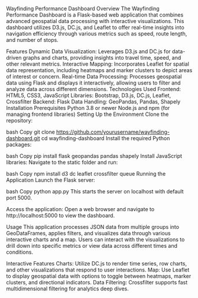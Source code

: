 Wayfinding Performance Dashboard
Overview
The Wayfinding Performance Dashboard is a Flask-based web application that combines advanced geospatial data processing with interactive visualizations. This dashboard utilizes D3.js, DC.js, and Leaflet to offer real-time insights into navigation efficiency through various metrics such as speed, route length, and number of stops.

Features
Dynamic Data Visualization: Leverages D3.js and DC.js for data-driven graphs and charts, providing insights into travel time, speed, and other relevant metrics.
Interactive Mapping: Incorporates Leaflet for spatial data representation, including heatmaps and marker clusters to depict areas of interest or concern.
Real-time Data Processing: Processes geospatial data using Flask and displays it interactively, allowing users to filter and analyze data across different dimensions.
Technologies Used
Frontend: HTML5, CSS3, JavaScript
Libraries: Bootstrap, D3.js, DC.js, Leaflet, Crossfilter
Backend: Flask
Data Handling: GeoPandas, Pandas, Shapely
Installation
Prerequisites
Python 3.8 or newer
Node.js and npm (for managing frontend libraries)
Setting Up the Environment
Clone the repository:

bash
Copy
git clone https://github.com/yourusername/wayfinding-dashboard.git
cd wayfinding-dashboard
Install the required Python packages:

bash
Copy
pip install flask geopandas pandas shapely
Install JavaScript libraries: Navigate to the static folder and run:

bash
Copy
npm install d3 dc leaflet crossfilter queue
Running the Application
Launch the Flask server:

bash
Copy
python app.py
This starts the server on localhost with default port 5000.

Access the application: Open a web browser and navigate to http://localhost:5000 to view the dashboard.

Usage
This application processes JSON data from multiple groups into GeoDataFrames, applies filters, and visualizes data through various interactive charts and a map. Users can interact with the visualizations to drill down into specific metrics or view data across different times and conditions.

Interactive Features
Charts: Utilize DC.js to render time series, row charts, and other visualizations that respond to user interactions.
Map: Use Leaflet to display geospatial data with options to toggle between heatmaps, marker clusters, and directional indicators.
Data Filtering: Crossfilter supports fast multidimensional filtering for analytics deep dives.
